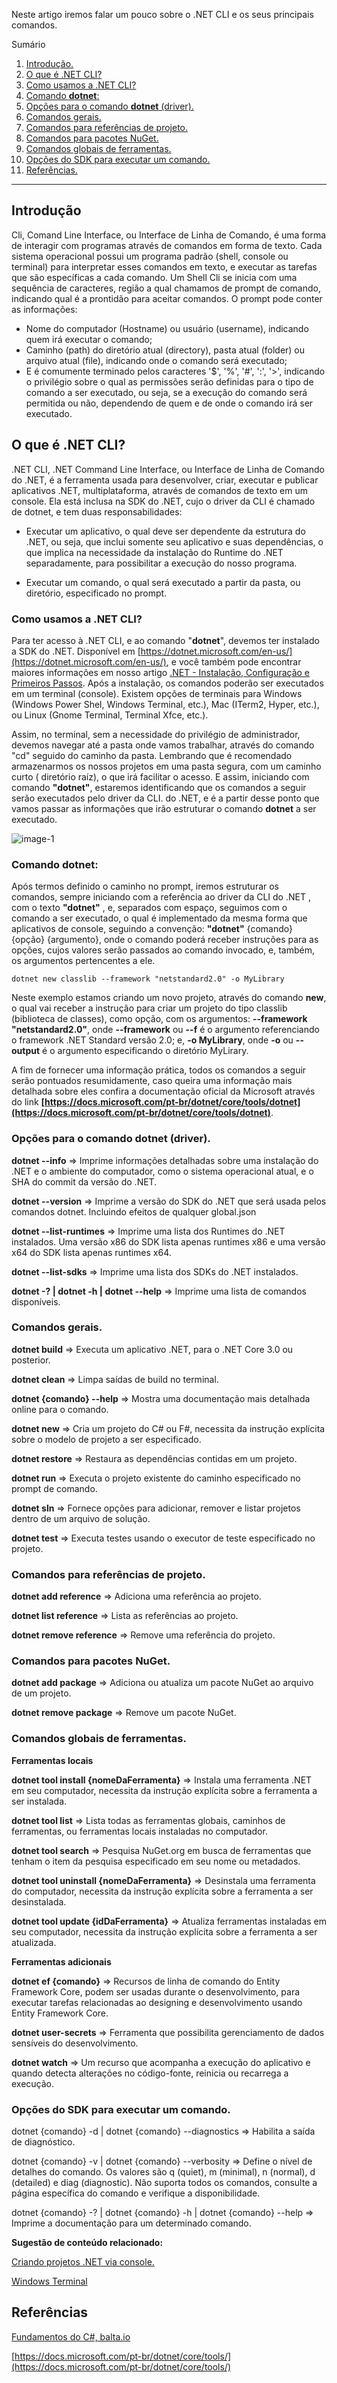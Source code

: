 ﻿Neste artigo iremos falar um pouco sobre o .NET CLI e os seus principais comandos.

Sumário
1. [Introdução.](#introducao)
2. [O que é .NET CLI?](#oqueedotnetcli)
3. [Como usamos a .NET CLI?](#comousamosadotnetcli)
4. [Comando **dotnet**:](#comandodotnet)
5. [Opções para o comando **dotnet** (driver).](#opcoesparaocomandodotnet)
6. [Comandos gerais.](#comandosgerais)
7. [Comandos para referências de projeto.](#comandosparareferênciasdeprojeto)
8. [Comandos para pacotes NuGet.](#comandosparapacotesnuget)
9. [Comandos globais de ferramentas.](#comandosglobaisdeferramentas)
11. [Opções do SDK para executar um comando.](#opçõesdosdkparaexecutarumcomando)
13. [Referências.](#referencias)


*******

<div id='introducao'></div> 

## Introdução

Cli, Comand Line Interface, ou Interface de Linha de Comando, é uma forma de interagir com programas através de comandos em forma de texto.
Cada sistema operacional possui um programa padrão (shell, console ou terminal) para interpretar esses comandos em texto, e executar as tarefas
que são específicas a cada comando. Um Shell Cli se inicia com uma sequência de caracteres, região a qual chamamos de prompt de comando,  
indicando qual é a prontidão para aceitar comandos. O prompt pode conter as informações:

- Nome do computador (Hostname) ou usuário (username), indicando quem irá executar o comando;
- Caminho (path) do diretório atual (directory), pasta atual (folder) ou arquivo atual (file), indicando onde o comando será executado;
- E é comumente terminado pelos caracteres '$', '%', '#', ':', '>', indicando o privilégio sobre o qual as permissões serão definidas para o tipo
  de comando a ser executado, ou seja, se a execução do comando será permitida ou não, dependendo de quem e de onde o comando irá ser
  executado.

<div id='oqueedotnetcli'></div> 

## O que é .NET CLI?

.NET CLI, .NET Command Line Interface, ou Interface de Linha de Comando do .NET, é a ferramenta usada para desenvolver, criar, executar e publicar
aplicativos .NET, multiplataforma, através de comandos de texto em um console. Ela está inclusa na SDK do .NET, cujo o driver da CLI é chamado de dotnet,
e tem duas responsabilidades:

- Executar um aplicativo, o qual deve ser dependente da estrutura do .NET, ou seja, que inclui somente seu aplicativo e suas dependências, o que
  implica na necessidade da instalação do Runtime do .NET separadamente, para possibilitar a execução do nosso programa.

- Executar um comando, o qual será executado a partir da pasta, ou diretório, especificado no prompt.

<div id='comousamosadotnetcli'></div> 

### Como usamos a .NET CLI?

Para ter acesso à .NET CLI, e ao comando "**dotnet**", devemos ter instalado a SDK do .NET. Disponível em [https://dotnet.microsoft.com/en-us/](https://dotnet.microsoft.com/en-us/),
e você também pode encontrar maiores informações em nosso artigo [.NET - Instalação, Configuração e Primeiros Passos](https://balta.io/blog/dotnet-instalacao-configuracao-e-primeiros-passos).
Após a instalação, os comandos poderão ser executados em um terminal (console). Existem opções de terminais para Windows
(Windows Power Shel, Windows Terminal, etc.), Mac (ITerm2, Hyper, etc.), ou Linux (Gnome Terminal, Terminal Xfce, etc.).

Assim, no terminal, sem a necessidade do privilégio de administrador, devemos navegar até a pasta onde vamos trabalhar, através do comando "cd"
seguido do caminho da pasta. Lembrando que é recomendado armazenarmos os nossos projetos em uma pasta segura, com um caminho curto (
diretório raíz), o que irá facilitar o acesso. E assim,  iniciando com comando **"dotnet"**, estaremos identificando que os comandos
a seguir serão executados pelo driver da CLI. do .NET, e é a partir desse ponto que vamos passar as informações que irão estruturar o comando
**dotnet** a ser executado.

![image-1](https://github.com/CristianoBNoronha/blog/blob/cc0ca6354819526cce77991c16ff0390f75f4be6/dotnet_cli_introducao_e_principais_comandos/Images/image-1.png)


<div id='comandodotnet'></div> 

### Comando **dotnet**:

Após termos definido o caminho no prompt, iremos estruturar os comandos, sempre iniciando com a referência ao driver da CLI do .NET
, com o texto **"dotnet"** , e, separados com espaço, seguimos com o comando  a ser executado, o qual é implementado da mesma forma que
aplicativos de console, seguindo a convenção: **"dotnet"** {comando} {opção} {argumento}, onde o comando poderá receber instruções para
as opções, cujos valores serão passados ao comando invocado, e, também, os argumentos pertencentes a ele.

```
dotnet new classlib --framework "netstandard2.0" -o MyLibrary
```

Neste exemplo estamos criando um novo projeto, através do comando **new**, o qual vai receber a instrução para criar um projeto do tipo classlib
(biblioteca de classes), como opção, com os argumentos: **--framework "netstandard2.0"**, onde **--framework** ou **--f** é o
argumento referenciando o framework .NET Standard versão 2.0; e, **-o MyLibrary**, onde **-o** ou **--output** é o argumento especificando o
diretório MyLirary.

A fim de fornecer uma informação prática, todos os comandos a seguir serão pontuados resumidamente, caso queira uma informação mais
detalhada sobre eles confira a documentação oficial da Microsoft através do link **[https://docs.microsoft.com/pt-br/dotnet/core/tools/dotnet](https://docs.microsoft.com/pt-br/dotnet/core/tools/dotnet)**.

<div id='#opcoesparaocomandodotnet'></div> 

### Opções para o comando **dotnet** (driver).

**dotnet --info** => Imprime informações detalhadas sobre uma instalação do .NET e o ambiente do computador, como o sistema operacional atual, e
o SHA do commit da versão do .NET.

**dotnet --version** => Imprime a versão do SDK do .NET que será usada pelos comandos dotnet. Incluindo efeitos de qualquer global.json

**dotnet --list-runtimes** => Imprime uma lista dos Runtimes do .NET instalados. Uma versão x86 do SDK lista apenas runtimes x86 e uma versão x64
do SDK lista apenas runtimes x64.

**dotnet --list-sdks** => Imprime uma lista dos SDKs do .NET instalados.

**dotnet -? | dotnet -h | dotnet --help** => Imprime uma lista de comandos disponíveis.

<div id='comandosgerais'></div> 

### Comandos gerais.

**dotnet build** => Executa um aplicativo .NET, para o .NET Core 3.0 ou posterior.

**dotnet clean** => Limpa saídas de build no terminal.

**dotnet {comando} --help** => Mostra uma documentação mais detalhada online para o comando.

**dotnet new** => Cria um projeto do C# ou F#, necessita da instrução explícita sobre o modelo de projeto a ser especificado.

**dotnet restore**	=> Restaura as dependências contidas em um projeto.

**dotnet run** => Executa o projeto existente do caminho especificado no prompt de comando.

**dotnet sln** => Fornece opções para adicionar, remover e listar projetos dentro de um arquivo de solução.

**dotnet test** =>	Executa testes usando o executor de teste especificado no projeto.

<div id='comandosparareferênciasdeprojeto'></div> 

### Comandos para referências de projeto.

**dotnet add reference** => Adiciona uma referência ao projeto.

**dotnet list reference** => Lista as referências ao projeto.

**dotnet remove reference** => Remove uma referência do projeto.

<div id='comandosparapacotesnuget'></div> 

### Comandos para pacotes NuGet.

**dotnet add package** => Adiciona ou atualiza um pacote NuGet ao arquivo de um projeto.

**dotnet remove package** => Remove um pacote NuGet.

<div id='comandosglobaisdeferramentas'></div> 

### Comandos globais de ferramentas.

**Ferramentas locais**

**dotnet tool install {nomeDaFerramenta}** => Instala uma ferramenta .NET em seu computador, necessita da instrução explícita sobre a
ferramenta a ser instalada.

**dotnet tool list** => Lista todas as ferramentas globais, caminhos de ferramentas, ou ferramentas locais instaladas no computador.

**dotnet tool search** => Pesquisa NuGet.org em busca de ferramentas que tenham o item da pesquisa especificado em seu nome ou metadados.

**dotnet tool uninstall {nomeDaFerramenta}** => Desinstala uma ferramenta do computador, necessita da instrução explícita sobre a ferramenta
a ser desinstalada.

**dotnet tool update {idDaFerramenta}** => Atualiza ferramentas instaladas em seu computador, necessita da instrução explícita sobre a
ferramenta a ser atualizada.

**Ferramentas adicionais**

**dotnet ef {comando}** =>	Recursos de linha de comando do Entity Framework Core, podem ser usadas durante o desenvolvimento, para
executar tarefas relacionadas ao designing e desenvolvimento usando Entity Framework Core.

**dotnet user-secrets** => Ferramenta que possibilita gerenciamento de dados sensíveis do desenvolvimento.

**dotnet watch** => Um recurso que acompanha a execução do aplicativo e quando detecta alterações no código-fonte, reinicia ou recarrega
a execução.

<div id='opçõesdosdkparaexecutarumcomando'></div> 

### Opções do SDK para executar um comando.

dotnet {comando} -d | dotnet {comando} --diagnostics => Habilita a saída de diagnóstico.

dotnet {comando} -v | dotnet {comando} --verbosity <LEVEL> => Define o nível de detalhes do comando. Os valores são q (quiet), m (minimal),
n (normal), d (detailed) e diag (diagnostic). Não suporta todos os comandos, consulte a página específica do comando e verifique a disponibilidade.

dotnet {comando} -? | dotnet {comando} -h | dotnet {comando} --help => Imprime a documentação para um determinado comando.


**Sugestão de conteúdo relacionado:**

[Criando projetos .NET via console.](https://balta.io/blog/criando-projetos-dotnet-via-console)

[Windows Terminal](https://balta.io/blog/windows-terminal)

<div id='referencias'></div> 

## Referências

[Fundamentos do C#, balta.io](https://balta.io/cursos/fundamentos-csharp)

[https://docs.microsoft.com/pt-br/dotnet/core/tools/](https://docs.microsoft.com/pt-br/dotnet/core/tools/)



